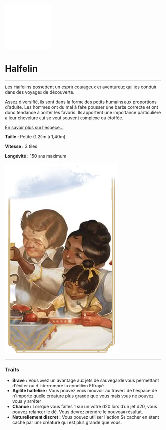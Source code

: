 <div class="icon-container">
  <img src="_media/especes/halfelin.png" alt="Halfelin" class="icon-r-title" data-no-zoom />

# Halfelin <!-- {docsify-ignore} -->

</div>

---

<div class="bloc-pres">
<div class="bloc-texte">
  <div class="texte">
    <p>Les Halfelins possèdent un esprit courageux et aventureux qui les conduit dans des voyages de découverte.</p>
    <p>Assez diversifié, ils sont dans la forme des petits humains aux proportions d'adulte. Les hommes ont du mal à faire pousser une barbe correcte et ont donc tendance à porter les favoris. Ils apportent une importance particulière à leur chevelure qui se veut souvent complexe ou étoffée.</p>
    <a href="/#/cultures/culture-halfelin.md" target="_blank">En savoir plus sur l'espèce...</a>
    <div class="summary">
      <p><strong>Taille :</strong> Petite (1,20m à 1,40m)</p>
      <p><strong>Vitesse :</strong> 3 tiles</p>
      <p><strong>Longévité :</strong> 150 ans maximum</p>
    </div>
  </div>
  </div>
  <img src="_media/especes/pres-halfelin.png" alt="Halfelin" class="img-pres" data-no-zoom />
</div>

---

### Traits <!-- {docsify-ignore} -->

- **Brave :** Vous avez un avantage aux jets de sauvegarde vous permettant d'éviter ou d'interrompre la condition Effrayé.
- **Agilité halfeline :** Vous pouvez vous mouvoir au travers de l'espace de n'importe quelle créature plus grande que vous mais vous ne pouvez vous y arrêter.
- **Chance :** Lorsque vous faites 1 sur un votre d20 lors d'un jet d20, vous pouvez relancer le dé. Vous devrez prendre le nouveau résultat.
- **Naturellement discret :** Vous pouvez utiliser l'action Se cacher en étant caché par une créature qui est plus grande que vous.